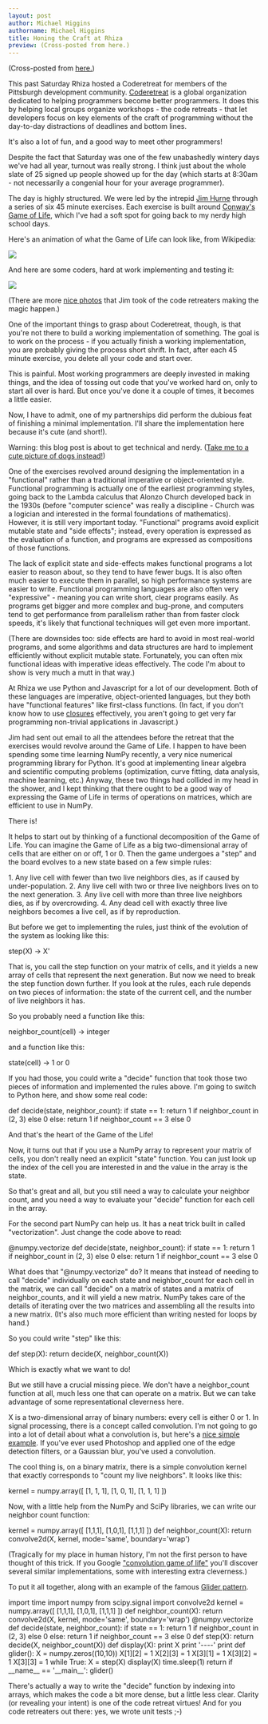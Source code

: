 ```yaml
---
layout: post
author: Michael Higgins
authorname: Michael Higgins
title: Honing the Craft at Rhiza
preview: (Cross-posted from here.)
---
```

(Cross-posted from [here.](http://www.rhiza.com/2012/02/29/honing-the-craft/))

This past Saturday Rhiza hosted a Coderetreat for members of the Pittsburgh development community. [Coderetreat](http://coderetreat.org/) is a global organization dedicated to helping programmers become better programmers. It does this by helping local groups organize workshops - the code retreats - that let developers focus on key elements of the craft of programming without the day-to-day distractions of deadlines and bottom lines.

It's also a lot of fun, and a good way to meet other programmers!

Despite the fact that Saturday was one of the few unabashedly wintery days we've had all year, turnout was really strong. I think just about the whole slate of 25 signed up people showed up for the day (which starts at 8:30am - not necessarily a congenial hour for your average programmer).

The day is highly structured. We were led by the intrepid [Jim Hurne](http://coderetreat.org/profile/JimHurne) through a series of six 45 minute exercises. Each exercise is built around [Conway's Game of Life](http://en.wikipedia.org/wiki/Conway's_Game_of_Life), which I've had a soft spot for going back to my nerdy high school days.

Here's an animation of what the Game of Life can look like, from Wikipedia:

![](http://upload.wikimedia.org/wikipedia/commons/e/e5/Gospers_glider_gun.gif)

And here are some coders, hard at work implementing and testing it:

![](http://api.ning.com/files/vV8cG5JnfggkPAFJ9xrFLGzvKNAeS9Ec9u0ty8u1nT7qd0gjI*qeHqsUSvC4wu1uSz0PKYQHdj*O7a8fP4KLr21WU2xu1XN2/P2250160.jpg)

(There are more [nice photos](http://coderetreat.org/photo/albums/pittsburgh-coderetreat-2012-02-25) that Jim took of the code retreaters making the magic happen.)

One of the important things to grasp about Coderetreat, though, is that you're not there to build a working implementation of something. The goal is to work on the process - if you actually finish a working implementation, you are probably giving the process short shrift. In fact, after each 45 minute exercise, you delete all your code and start over.

This is painful. Most working programmers are deeply invested in making things, and the idea of tossing out code that you've worked hard on, only to start all over is hard. But once you've done it a couple of times, it becomes a little easier.

Now, I have to admit, one of my partnerships did perform the dubious feat of finishing a minimal implementation. I'll share the implementation here because it's cute (and short!).

Warning: this blog post is about to get technical and nerdy. ([Take me to a cute picture of dogs instead!](http://dogs.icanhascheezburger.com/2009/06/02/funny-dog-pictures-sub-woofers/))

One of the exercises revolved around designing the implementation in a "functional" rather than a traditional imperative or object-oriented style. Functional programming is actually one of the earliest programming styles, going back to the Lambda calculus that Alonzo Church developed back in the 1930s (before "computer science" was really a discipline - Church was a logician and interested in the formal foundations of mathematics). However, it is still very important today. "Functional" programs avoid explicit mutable state and "side effects"; instead, every operation is expressed as the evaluation of a function, and programs are expressed as compositions of those functions.

The lack of explicit state and side-effects makes functional programs a lot easier to reason about, so they tend to have fewer bugs. It is also often much easier to execute them in parallel, so high performance systems are easier to write. Functional programming languages are also often very "expressive" - meaning you can write short, clear programs easily. As programs get bigger and more complex and bug-prone, and computers tend to get performance from parallelism rather than from faster clock speeds, it's likely that functional techniques will get even more important.

(There are downsides too: side effects are hard to avoid in most real-world programs, and some algorithms and data structures are hard to implement efficiently without explicit mutable state. Fortunately, you can often mix functional ideas with imperative ideas effectively. The code I'm about to show is very much a mutt in that way.)

At Rhiza we use Python and Javascript for a lot of our development. Both of these languages are imperative, object-oriented languages, but they both have "functional features" like first-class functions. (In fact, if you don't know how to use [closures](http://en.wikipedia.org/wiki/Closure_(computer_science)) effectively, you aren't going to get very far programming non-trivial applications in Javascript.)

Jim had sent out email to all the attendees before the retreat that the exercises would revolve around the Game of Life. I happen to have been spending some time learning NumPy recently, a very nice numerical programming library for Python. It's good at implementing linear algebra and scientific computing problems (optimization, curve fitting, data analysis, machine learning, etc.) Anyway, these two things had collided in my head in the shower, and I kept thinking that there ought to be a good way of expressing the Game of Life in terms of operations on matrices, which are efficient to use in NumPy.

There is!

It helps to start out by thinking of a functional decomposition of the Game of Life. You can imagine the Game of Life as a big two-dimensional array of cells that are either on or off, 1 or 0. Then the game undergoes a "step" and the board evolves to a new state based on a few simple rules:

1\. Any live cell with fewer than two live neighbors dies, as if caused by under-population.
2\. Any live cell with two or three live neighbors lives on to the next generation.
3\. Any live cell with more than three live neighbors dies, as if by overcrowding.
4\. Any dead cell with exactly three live neighbors becomes a live cell, as if by reproduction.

But before we get to implementing the rules, just think of the evolution of the system as looking like this:


step(X) -> X'

That is, you call the step function on your matrix of cells, and it yields a new array of cells that represent the next generation. But now we need to break the step function down further. If you look at the rules, each rule depends on two pieces of information: the state of the current cell, and the number of live neighbors it has.

So you probably need a function like this:


neighbor_count(cell) -> integer

and a function like this:


state(cell) -> 1 or 0

If you had those, you could write a "decide" function that took those two pieces of information and implemented the rules above. I'm going to switch to Python here, and show some real code:


def decide(state, neighbor_count):
    if state == 1:
        return 1 if neighbor_count in (2, 3) else 0
    else:
        return 1 if neighbor_count == 3 else 0

And that's the heart of the Game of the Life!

Now, it turns out that if you use a NumPy array to represent your matrix of cells, you don't really need an explicit "state" function. You can just look up the index of the cell you are interested in and the value in the array is the state.

So that's great and all, but you still need a way to calculate your neighbor count, and you need a way to evaluate your "decide" function for each cell in the array.

For the second part NumPy can help us. It has a neat trick built in called "vectorization". Just change the code above to read:


@numpy.vectorize
def decide(state, neighbor_count):
    if state == 1:
        return 1 if neighbor_count in (2, 3) else 0
    else:
        return 1 if neighbor_count == 3 else 0

What does that "@numpy.vectorize" do? It means that instead of needing to call "decide" individually on each state and neighbor\_count for each cell in the matrix, we can call "decide" on a matrix of states and a matrix of neighbor\_counts, and it will yield a new matrix. NumPy takes care of the details of iterating over the two matrices and assembling all the results into a new matrix. (It's also much more efficient than writing nested for loops by hand.)

So you could write "step" like this:


def step(X):
    return decide(X, neighbor_count(X))

Which is exactly what we want to do!

But we still have a crucial missing piece. We don't have a neighbor_count function at all, much less one that can operate on a matrix. But we can take advantage of some representational cleverness here.

X is a two-dimensional array of binary numbers: every cell is either 0 or 1. In signal processing, there is a concept called convolution. I'm not going to go into a lot of detail about what a convolution is, but here's a [nice simple example](http://www.songho.ca/dsp/convolution/convolution2d_example.html). If you've ever used Photoshop and applied one of the edge detection filters, or a Gaussian blur, you've used a convolution.

The cool thing is, on a binary matrix, there is a simple convolution kernel that exactly corresponds to "count my live neighbors". It looks like this:


kernel = numpy.array(\[ \[1, 1, 1\],
                       \[1, 0, 1\],
                       \[1, 1, 1\] \])

Now, with a little help from the NumPy and SciPy libraries, we can write our neighbor count function:


kernel = numpy.array(\[ \[1,1,1\],
                       \[1,0,1\],
                       \[1,1,1\] \])
def neighbor_count(X):
    return convolve2d(X, kernel, mode='same', boundary='wrap')

(Tragically for my place in human history, I'm not the first person to have thought of this trick. If you Google ["convolution game of life"](http://www.google.com/search?q=convolution+game+of+life) you'll discover several similar implementations, some with interesting extra cleverness.)

To put it all together, along with an example of the famous [Glider pattern](http://en.wikipedia.org/wiki/Glider_(Conway's_Life)).


import time
import numpy
from scipy.signal import convolve2d
kernel = numpy.array(\[ \[1,1,1\],
                       \[1,0,1\],
                       \[1,1,1\] \])
def neighbor_count(X):
    return convolve2d(X, kernel, mode='same', boundary='wrap')
@numpy.vectorize
def decide(state, neighbor_count):
    if state == 1:
        return 1 if neighbor_count in (2, 3) else 0
    else:
        return 1 if neighbor_count == 3 else 0
def step(X):
    return decide(X, neighbor_count(X))
def display(X):
    print X
    print '----'
    print
def glider():
    X = numpy.zeros((10,10))
    X\[1\]\[2\] = 1
    X\[2\]\[3\] = 1
    X\[3\]\[1\] = 1
    X\[3\]\[2\] = 1
    X\[3\]\[3\] = 1
while True:
        X = step(X)
        display(X)
        time.sleep(1)
return
if \_\_name\_\_ == '\_\_main\_\_':
    glider()

There's actually a way to write the "decide" function by indexing into arrays, which makes the code a bit more dense, but a little less clear. Clarity (or revealing your intent) is one of the code retreat virtues! And for you code retreaters out there: yes, we wrote unit tests ;-)